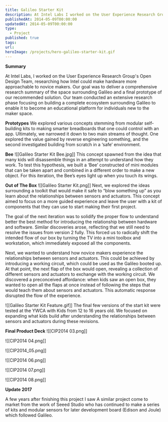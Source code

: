 ```yaml
---
title: Galileo Starter Kit
description: At Intel Labs I worked on the User Experience Research Group's Open Design Team where I focused on researching how Intel could make hardware more approachable to novice makers.
publishedAt: 2014-05-09T00:00:00
updatedAt: 2014-05-09T00:00:00
type:
  - Project
published: true
tags: 
url: 
heroImage: /projects/hero-galileo-starter-kit.gif
---
```

**Summary**

At Intel Labs, I worked on the User Experience Research Group's Open Design Team, researching how Intel could make hardware more approachable to novice makers. Our goal was to deliver a comprehensive research summary of the space surrounding Galileo and a final prototype of our recommended solution. Our team conducted an extensive research phase focusing on building a complete ecosystem surrounding Galileo to enable it to become an educational platform for individuals new to the maker space.

**Prototypes**
We explored various concepts stemming from modular self-building kits to making smarter breadboards that one could control with an app. Ultimately, we narrowed it down to two main streams of thought. One explored the value gained by reverse engineering something, and the second investigated building from scratch in a ‘safe’ environment.


**Bee**
![[Galileo Starter Kit Bee.jpg]]
This concept spawned from the idea that many kids will disassemble things in an attempt to understand how they work. To test this hypothesis, we built a ‘Bee’ constructed of mini modules that can be taken apart and combined in a different order to make a new object. For this iteration, the Bee’s eyes light up when you touch its wings.

**Out of The Box**
![[Galileo Starter Kit.png]]
Next, we explored the ideas surrounding a toolkit that would make it safe to “blow something up” as you learn about the relationships between sensors and actuators. This concept aimed to focus on a more guided experience and leave the user with a kit of components that they can use to start making their first project.

The goal of the next iteration was to solidify the proper flow to understand better the best method for introducing the relationship between hardware and software. Similar discoveries arose, reflecting that we still need to resolve the issues from version 2 fully. This forced us to radically shift the intended flow of our box by turning the TV into a mini toolbox and workstation, which immediately exposed all the components.

Next, we wanted to understand how novice makers experience the relationships between sensors and actuators. This could be achieved by introducing a working circuit, which could be used as the Galileo booted up. At that point, the next flap of the box would open, revealing a collection of different sensors and actuators to exchange with the working circuit. We discovered a preconceived affordance: when kids saw an open box, they wanted to open all the flaps at once instead of following the steps that would teach them about sensors and actuators. This automatic response disrupted the flow of the experience.


![[Galileo Starter Kit Feature.gif]]
The final few versions of the start kit were tested at the YWCA with Kids from 12 to 16 years old. We focused on expanding what kids build after understanding the relationships between sensors and actuators during these revisions.

**Final Product Deck**
![[CIP2014 03.png]]


![[CIP2014 04.png]]

![[CIP2014_05.png]]

![[CIP2014 06.png]]

![[CIP2014 07.png]]

![[CIP2014 08.png]]


**Update 2017**

A few years after finishing this project I saw A similar project come to market from the work of Seeed Studio who has continued to make a series of kits and modular sensors for later development board (Edison and Joule) which followed Galileo.